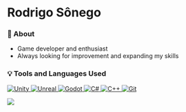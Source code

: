 # Rodrigo Sônego

### 💭 About
- Game developer and enthusiast<br>
- Always looking for improvement and expanding my skills


### 💡 Tools and Languages Used
<a href="https://unity.com"> <img src="https://skillicons.dev/icons?i=unity" alt="Unity">
<a href="https://www.unrealengine.com"> <img src="https://skillicons.dev/icons?i=unreal" alt="Unreal">
<a href="https://godotengine.org"> <img src="https://skillicons.dev/icons?i=godot" alt="Godot">
<a href="https://learn.microsoft.com/en-us/dotnet/csharp/programming-guide/"> <img src="https://skillicons.dev/icons?i=cs" alt="C#">
<a href="https://isocpp.org"> <img src="https://skillicons.dev/icons?i=cpp" alt="C++">
<a href="https://git-scm.com"> <img src="https://skillicons.dev/icons?i=git" alt="Git">

<a href="https://github.com/RodrigoSonego?tab=repositories&type=source">
<img src=https://github-readme-stats.vercel.app/api/top-langs/?username=rodrigosonego&theme=tokyonight&hide=CSS,Java,Objective-C,Svelte,ShaderLab,GLSL,HLSL&count_private=true">